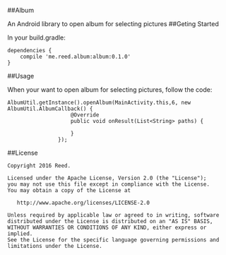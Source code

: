 ##Album

An Android library to open album for selecting pictures
##Geting Started

In your build.gradle:
```
dependencies {
    compile 'me.reed.album:album:0.1.0'
}
```
##Usage

When your want to open album for selecting pictures, follow the code:
```
AlbumUtil.getInstance().openAlbum(MainActivity.this,6, new AlbumUtil.AlbumCallback() {
                    @Override
                    public void onResult(List<String> paths) {

                    }
                });
```
##License

```
Copyright 2016 Reed.

Licensed under the Apache License, Version 2.0 (the "License");
you may not use this file except in compliance with the License.
You may obtain a copy of the License at

   http://www.apache.org/licenses/LICENSE-2.0

Unless required by applicable law or agreed to in writing, software
distributed under the License is distributed on an "AS IS" BASIS,
WITHOUT WARRANTIES OR CONDITIONS OF ANY KIND, either express or implied.
See the License for the specific language governing permissions and
limitations under the License.
```